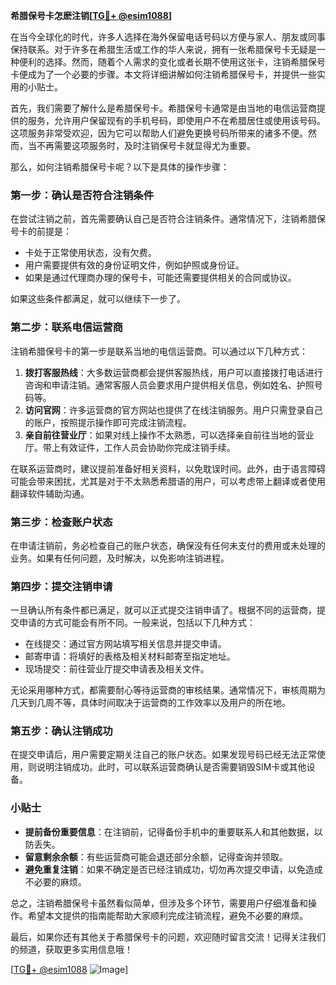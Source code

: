 **希腊保号卡怎麽注销[[TG💪+ @esim1088](https://t.me/s/esim1088)]**

在当今全球化的时代，许多人选择在海外保留电话号码以方便与家人、朋友或同事保持联系。对于许多在希腊生活或工作的华人来说，拥有一张希腊保号卡无疑是一种便利的选择。然而，随着个人需求的变化或者长期不使用这张卡，注销希腊保号卡便成为了一个必要的步骤。本文将详细讲解如何注销希腊保号卡，并提供一些实用的小贴士。

首先，我们需要了解什么是希腊保号卡。希腊保号卡通常是由当地的电信运营商提供的服务，允许用户保留现有的手机号码，即使用户不在希腊居住或使用该号码。这项服务非常受欢迎，因为它可以帮助人们避免更换号码所带来的诸多不便。然而，当不再需要这项服务时，及时注销保号卡就显得尤为重要。

那么，如何注销希腊保号卡呢？以下是具体的操作步骤：

### **第一步：确认是否符合注销条件**
在尝试注销之前，首先需要确认自己是否符合注销条件。通常情况下，注销希腊保号卡的前提是：
- 卡处于正常使用状态，没有欠费。
- 用户需要提供有效的身份证明文件，例如护照或身份证。
- 如果是通过代理商办理的保号卡，可能还需要提供相关的合同或协议。

如果这些条件都满足，就可以继续下一步了。

### **第二步：联系电信运营商**
注销希腊保号卡的第一步是联系当地的电信运营商。可以通过以下几种方式：
1. **拨打客服热线**：大多数运营商都会提供客服热线，用户可以直接拨打电话进行咨询和申请注销。通常客服人员会要求用户提供相关信息，例如姓名、护照号码等。
2. **访问官网**：许多运营商的官方网站也提供了在线注销服务。用户只需登录自己的账户，按照提示操作即可完成注销流程。
3. **亲自前往营业厅**：如果对线上操作不太熟悉，可以选择亲自前往当地的营业厅。带上有效证件，工作人员会协助你完成注销手续。

在联系运营商时，建议提前准备好相关资料，以免耽误时间。此外，由于语言障碍可能会带来困扰，尤其是对于不太熟悉希腊语的用户，可以考虑带上翻译或者使用翻译软件辅助沟通。

### **第三步：检查账户状态**
在申请注销前，务必检查自己的账户状态，确保没有任何未支付的费用或未处理的业务。如果有任何问题，及时解决，以免影响注销进程。

### **第四步：提交注销申请**
一旦确认所有条件都已满足，就可以正式提交注销申请了。根据不同的运营商，提交申请的方式可能会有所不同。一般来说，包括以下几种方式：
- 在线提交：通过官方网站填写相关信息并提交申请。
- 邮寄申请：将填好的表格及相关材料邮寄至指定地址。
- 现场提交：前往营业厅提交申请表及相关文件。

无论采用哪种方式，都需要耐心等待运营商的审核结果。通常情况下，审核周期为几天到几周不等，具体时间取决于运营商的工作效率以及用户的所在地。

### **第五步：确认注销成功**
在提交申请后，用户需要定期关注自己的账户状态。如果发现号码已经无法正常使用，则说明注销成功。此时，可以联系运营商确认是否需要销毁SIM卡或其他设备。

### **小贴士**
- **提前备份重要信息**：在注销前，记得备份手机中的重要联系人和其他数据，以防丢失。
- **留意剩余余额**：有些运营商可能会退还部分余额，记得查询并领取。
- **避免重复注销**：如果不确定是否已经注销成功，切勿再次提交申请，以免造成不必要的麻烦。

总之，注销希腊保号卡虽然看似简单，但涉及多个环节，需要用户仔细准备和操作。希望本文提供的指南能帮助大家顺利完成注销流程，避免不必要的麻烦。

最后，如果你还有其他关于希腊保号卡的问题，欢迎随时留言交流！记得关注我们的频道，获取更多实用信息哦！

[[TG💪+ @esim1088](https://t.me/s/esim1088) ![Image](https://i.postimg.cc/4NQfJmqS/Snipaste-2025-05-13-00-14-12.png)]
